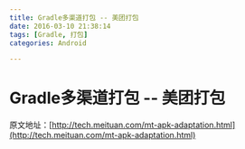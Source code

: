 ```yaml
---
title: Gradle多渠道打包 -- 美团打包
date: 2016-03-10 21:38:14
tags: [Gradle, 打包]
categories: Android

---
```


# Gradle多渠道打包 -- 美团打包

原文地址：[http://tech.meituan.com/mt-apk-adaptation.html](http://tech.meituan.com/mt-apk-adaptation.html)

<!--more-->